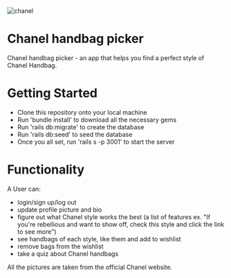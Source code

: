 <img src="https://i.imgur.com/OxOeFcT.jpg" alt="chanel" />

# Chanel handbag picker 

Chanel handbag picker - an app that helps you find a perfect style of Chanel Handbag.

# Getting Started

- Clone this repository onto your local machine
- Run 'bundle install' to download all the necessary gems
- Run 'rails db:migrate' to create the database
- Run 'rails db:seed' to seed the database 
- Once you all set, run 'rails s -p 3001' to start the server

# Functionality

A User can:

- login/sign up/log out 
- update profile picture and bio
- figure out what Chanel style works the best (a list of features ex. "If you're rebellious and want to show off, check this style and click the link to see more")
- see handbags of each style, like them and add to wishlist
- remove bags from the wishlist 
- take a quiz about Chanel handbags

All the pictures are taken from the official Chanel website.

